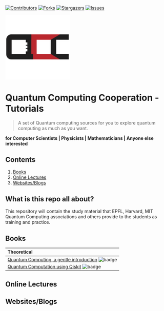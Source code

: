 [![Contributors][contributors-shield]][contributors-url]
[![Forks][forks-shield]][forks-url]
[![Stargazers][stars-shield]][stars-url]
[![Issues][issues-shield]][issues-url]



 <img src="src/logos/QCC.logo.png" align="middle" width="40%"> 
                                    


# Quantum Computing Cooperation - Tutorials
> A set of Quantum computing sources for you to explore quantum computing as much as you want.

**for Computer Scientists | Physicists | Mathematicians | Anyone else interested**

## Contents
1. [Books](#books)
2. [Online Lectures](#onlineLectures)
3. [Websites/Blogs](#websites)



## What is this repo all about?
This repository will contain the study material that EPFL, Harvard, MIT Quantum Computing associations and others provide to the students as training and practice.

<a name="books"></a>
## Books
Theoretical | 
:-- | 
[Quantum Computing, a gentle introduction](http://mmrc.amss.cas.cn/tlb/201702/W020170224608150244118.pdf) ![badge](https://img.shields.io/badge/6_Hours_-Beginner-green.svg)| 
[Quantum Computation using Qiskit](https://qiskit.org/textbook/preface.html) ![badge](https://img.shields.io/badge/4_Hours_-Beginner-green.svg)| 




<a name="onlineLectures"></a>
## Online Lectures



<a name="websites"></a>
## Websites/Blogs 


<!-- MARKDOWN LINKS & IMAGES -->
<!-- https://www.markdownguide.org/basic-syntax/#reference-style-links -->
[contributors-shield]: https://img.shields.io/github/contributors/Quantum-Computing-Cooperation/Tutorials.svg?style=flat-square
[contributors-url]: https://github.com/Quantum-Computing-Cooperation/Tutorials/graphs/contributors
[forks-shield]: https://img.shields.io/github/forks/Quantum-Computing-Cooperation/Tutorials.svg?style=flat-square
[forks-url]: https://github.com/Quantum-Computing-Cooperation/Tutorials/network/members
[issues-shield]: https://img.shields.io/github/issues/Quantum-Computing-Cooperation/Tutorials.svg?style=flat-square
[stars-shield]: https://img.shields.io/github/stars/Quantum-Computing-Cooperation/Tutorials.svg?style=flat-square
[stars-url]: https://github.com/Quantum-Computing-Cooperation/Tutorials/stargazers
[issues-url]: https://github.com/Quantum-Computing-Cooperation/Tutorials/issues
[license-shield]: https://img.shields.io/github/license/Quantum-Computing-Cooperation/Tutorials.svg?style=flat-square
[licence-url]: https://github.com/Quantum-Computing-Cooperation/Tutorials/blob/master/LICENSE

